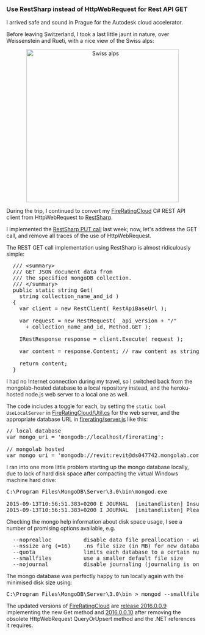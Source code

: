<head>
<title>The 3D Web Coder</title>
<meta http-equiv="Content-Type" content="text/html; charset=utf-8"/>
<link rel="stylesheet" type="text/css" href="3dwc.css"/>
<script src="run_prettify.js" type="text/javascript"></script>
<!--
<script src="https://google-code-prettify.googlecode.com/svn/loader/run_prettify.js" type="text/javascript"></script>
-->
</head>

<!---

#mongolab #heroku #mongoosejs #expressjs
#Autodesk #IoT #SeeControl #cloud #adsk
#3dwebcoder #python #adskdevnetwrk #adsk #markdown #asciidoc
#gcal #caldav #cloud #googleapi #restapi
#milanojs
#3dwebaccel #prague #webgl #3dweb #a360
#au2015 #autocad #inventor #ah8 #cubeathens #developers
#aws #revitapi #jquery #handlebars #heroku
#ViewAndDataAPI
#JsFiddle #Reactjs #3dwebcoder #autodesku #rtceur
akn_include

#RestSharp #Mongoose #3dwebcoder #revitapi #restapi #javascript #mongodb #nodejs

-->


### Use RestSharp instead of HttpWebRequest for Rest API GET

I arrived safe and sound in Prague for the Autodesk cloud accelerator.

Before leaving Switzerland, I took a last little jaunt in nature, over Weissenstein and Rueti, with a nice view of the Swiss alps:

<center>
<img src="file:////j/photo/jeremy/2015/2015-09-12_weissenstein_rueti_balmflueh//938_eiger_moench_jungfrau.jpg" alt="Swiss alps" width="400"/>
</center>

During the trip, I continued to convert my
[FireRatingCloud](https://github.com/jeremytammik/FireRatingCloud) C# REST API client from HttpWebRequest to
[RestSharp](http://restsharp.org).

I implemented the
[RestSharp PUT call](http://the3dwebcoder.typepad.com/blog/2015/09/comphound-restsharp-mongoose-put-and-post.html#5) last week;
now, let's address the GET call, and remove all traces of the use of HttpWebRequest.

The REST GET call implementation using RestSharp is almost ridiculously simple:

<pre class="code">
&nbsp; <span class="gray">///</span><span class="green"> </span><span class="gray">&lt;summary&gt;</span>
&nbsp; <span class="gray">///</span><span class="green"> GET JSON document data from </span>
&nbsp; <span class="gray">///</span><span class="green"> the specified mongoDB collection.</span>
&nbsp; <span class="gray">///</span><span class="green"> </span><span class="gray">&lt;/summary&gt;</span>
&nbsp; <span class="blue">public</span> <span class="blue">static</span> <span class="blue">string</span> Get(
&nbsp; &nbsp; <span class="blue">string</span> collection_name_and_id )
&nbsp; {
&nbsp; &nbsp; <span class="blue">var</span> client = <span class="blue">new</span> <span class="teal">RestClient</span>( RestApiBaseUrl );
&nbsp;
&nbsp; &nbsp; <span class="blue">var</span> request = <span class="blue">new</span> <span class="teal">RestRequest</span>( _api_version + <span class="maroon">&quot;/&quot;</span>
&nbsp; &nbsp; &nbsp; + collection_name_and_id, <span class="teal">Method</span>.GET );
&nbsp;
&nbsp; &nbsp; <span class="teal">IRestResponse</span> response = client.Execute( request );
&nbsp;
&nbsp; &nbsp; <span class="blue">var</span> content = response.Content; <span class="green">// raw content as string</span>
&nbsp;
&nbsp; &nbsp; <span class="blue">return</span> content;
&nbsp; }
</pre>

I had no Internet connection during my travel, so I switched back from the mongolab-hosted database to a local repository instead, and the heroku-hosted node.js web server to a local one as well.

The code includes a toggle for each, by setting the `static bool UseLocalServer` in
[FireRatingCloud/Util.cs](https://github.com/jeremytammik/FireRatingCloud/blob/master/FireRatingCloud/Util.cs) for the web server, and the appropriate database URL in
[firerating/server.js](https://github.com/jeremytammik/firerating/blob/master/server.js) like this:

<pre class="prettyprint">
// local database
var mongo_uri = 'mongodb://localhost/firerating';

// mongolab hosted
var mongo_uri = 'mongodb://revit:revit@ds047742.mongolab.com:47742/firerating';
</pre>

I ran into one more little problem starting up the mongo database locally, due to lack of hard disk space after compacting the virtual Windows machine hard drive:

<pre>
C:\Program Files\MongoDB\Server\3.0\bin\mongod.exe

2015-09-13T10:56:51.383+0200 E JOURNAL  [initandlisten] Insufficient free space for journal files
2015-09-13T10:56:51.383+0200 I JOURNAL  [initandlisten] Please make at least 3379MB available in C:\data\db\journal or use --smallfiles
</pre>

Checking the mongo help information about disk space usage, I see a number of promising options available, e.g.

<pre>
  --noprealloc          disable data file preallocation - will often hurt performance
  --nssize arg (=16)    .ns file size (in MB) for new databases
  --quota               limits each database to a certain number of files (8 default)
  --smallfiles          use a smaller default file size
  --nojournal           disable journaling (journaling is on by default for 64 bit)
</pre>

The mongo database was perfectly happy to run locally again with the minimised disk size using:

<pre>
C:\Program Files\MongoDB\Server\3.0\bin &gt; mongod --smallfiles --nojournal
</pre>

The updated versions of
[FireRatingCloud](https://github.com/jeremytammik/FireRatingCloud) are
[release 2016.0.0.9](https://github.com/jeremytammik/FireRatingCloud/releases/tag/2016.0.0.9) implementing
the new Get method and
[2016.0.0.10](https://github.com/jeremytammik/FireRatingCloud/releases/tag/2016.0.0.10) after
removing the obsolete HttpWebRequest QueryOrUpsert method and the .NET references it requires.
